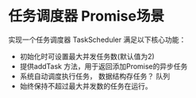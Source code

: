 # 任务调度器 Promise场景

实现一个任务调度器 TaskScheduler 满足以下核心功能：
- 初始化时可设置最大并发任务数(默认值为2)
- 提供addTask 方法，用于返回添加Promise的异步任务
- 系统自动调度执行任务，
  数据结构存任务？  队列
- 始终保持不超过最大并发数的任务在运行。